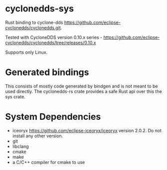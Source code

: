 # cyclonedds-sys
Rust binding to cyclone-dds  https://github.com/eclipse-cyclonedds/cyclonedds.git.

Tested with CycloneDDS version 0.10.x series - https://github.com/eclipse-cyclonedds/cyclonedds/tree/releases/0.10.x

Supports only Linux.

# Generated bindings

This consists of mostly code generated by bindgen and is not meant to be used directly. The cyclonedds-rs crate 
provides a safe Rust api over this the sys crate. 

# System Dependencies

* iceoryx https://github.com/eclipse-iceoryx/iceoryx version 2.0.2.  Do not install any other version.
* git
* libclang
* cmake
* make
* a C/C++ compiler for cmake to use
